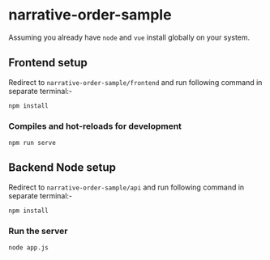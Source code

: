 # narrative-order-sample
Assuming you already have `node` and `vue` install globally on your system.
## Frontend setup
Redirect to `narrative-order-sample/frontend` and run following command in separate terminal:-
```
npm install
```

### Compiles and hot-reloads for development
```
npm run serve
```
## Backend Node setup
Redirect to `narrative-order-sample/api` and run following command in separate terminal:-
```
npm install
```

### Run the server
```
node app.js
```